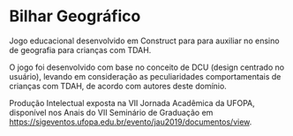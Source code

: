 # Bilhar Geográfico
Jogo educacional desenvolvido em Construct para para auxiliar no ensino de geografia para crianças com TDAH.

O jogo foi desenvolvido com base no conceito de DCU (design centrado no usuário), levando em consideração as peculiaridades comportamentais de crianças com TDAH, de acordo com autores deste domínio.

Produção Intelectual exposta na VII Jornada Acadêmica da UFOPA, disponível nos Anais do VII Seminário de Graduação em https://sigeventos.ufopa.edu.br/evento/jau2019/documentos/view.
